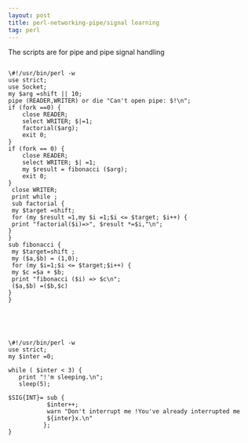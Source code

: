 ```yaml
---
layout: post
title: perl-networking-pipe/signal learning
tag: perl
---
```

The scripts are for pipe and pipe signal handling

<pre><code>
\#!/usr/bin/perl -w
use strict;
use Socket;
my $arg =shift || 10;
pipe (READER,WRITER) or die "Can't open pipe: $!\n";
if (fork ==0) { 
    close READER;
    select WRITER; $|=1;
    factorial($arg);
    exit 0;
}
if (fork == 0) {
    close READER;
    select WRITER; $| =1;
    my $result = fibonacci ($arg);
    exit 0;
}
 close WRITER;
 print while <READER>;
 sub factorial {
 my $target =shift;
 for (my $result =1,my $i =1;$i <= $target; $i++) {
 print "factorial($i)=>", $result *=$i,"\n";
}
}
sub fibonacci {
 my $target=shift ;
 my ($a,$b) = (1,0);
 for (my $i=1;$i <= $target;$i++) {
 my $c =$a + $b;
 print "fibonacci ($i) => $c\n";
 ($a,$b) =($b,$c)
}
}
<pre></code>

<pre><code>
\#!/usr/bin/perl -w
use strict;
my $inter =0;
       
while ( $inter < 3) {
   print "!'m sleeping.\n";
   sleep(5);

$SIG{INT}= sub {
           $inter++;
           warn "Don't interrupt me !You've already interrupted me 
           ${inter}x.\n"
          };
}

<pre></code>
